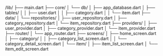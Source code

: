 /lib/
├── main.dart
├── core/
│ └── db/
│ ├── app_database.dart
│ ├── tables/
│ │ ├── user.dart
│ │ ├── category.dart
│ │ └── item.dart
├── data/
│ └── repositories/
│ ├── user_repository.dart
│ ├── category_repository.dart
│ └── item_repository.dart
├── providers/
│ ├── user_provider.dart
│ ├── category_provider.dart
│ └── item_provider.dart
├── router/
│ └── app_router.dart
├── screens/
│ ├── home_screen.dart
│ ├── category/
│ │ ├── category_list_screen.dart
│ │ └── category_detail_screen.dart
│ └── item/
│ ├── item_list_screen.dart
│ └── item_edit_screen.dart
